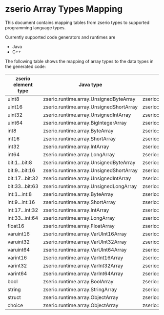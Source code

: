 # zserio Array Types Mapping

This document contains mapping tables from zserio types to supported programming language types.

Currently supported code generators and runtimes are
- Java
- C++

The following table shows the mapping of array types to the data types in the generated code:

zserio element type | Java type | C++ type
--------------------|-----------|---------
uint8 | zserio.runtime.array.UnsignedByteArray |zserio::UnsignedByteArray
uint16 |  zserio.runtime.array.UnsignedShortArray| zserio::UnsignedShortArray
uint32 |zserio.runtime.array.UnsignedIntArray |zserio::UnsignedIntArray
uint64| zserio.runtime.array.BigIntegerArray |zserio::UnsignedLongArray
int8 |zserio.runtime.array.ByteArray |zserio::ByteArray
int16| zserio.runtime.array.ShortArray |zserio::ShortArray
int32 |zserio.runtime.array.IntArray |zserio::IntArray
int64 |zserio.runtime.array.LongArray |zserio::LongArray
bit:1...bit:8| zserio.runtime.array.UnsignedByteArray |zserio::UnsignedByteArray
bit:9...bit:16| zserio.runtime.array.UnsignedShortArray |zserio::UnsignedShortArray
bit:17...bit:32 |zserio.runtime.array.UnsignedIntArray |zserio::UnsignedIntArray
bit:33...bit:63 |zserio.runtime.array.UnsignedLongArray |zserio::UnsignedLongArray
int:1...int:8 |zserio.runtime.array.ByteArray |zserio::ByteArray
int:9...int:16 |zserio.runtime.array.ShortArray |zserio::ShortArray
int:17...int:32 |zserio.runtime.array.IntArray |zserio::IntArray
int:33...int:64 |zserio.runtime.array.LongArray |zserio::LongArray
float16 |zserio.runtime.array.FloatArray |zserio::FloatArray
varuint16 |zserio.runtime.array.VarUInt16Array |zserio::VarUInt16Array
varuint32 |zserio.runtime.array.VarUInt32Array |zserio::VarUInt32Array
varuint64 |zserio.runtime.array.VarUInt64Array |zserio::VarUInt64Array
varint16 |zserio.runtime.array.VarInt16Array |zserio::VarInt16Array
varint32 |zserio.runtime.array.VarInt32Array |zserio::VarInt32Array
varint64 |zserio.runtime.array.VarInt64Array |zserio::VarInt64Array
bool| zserio.runtime.array.BoolArray |zserio::BoolArray
string |zserio.runtime.array.StringArray |zserio::StringArray
struct| zserio.runtime.array.ObjectArray |zserio::ObjectArray
choice | zserio.runtime.array.ObjectArray | zserio::ObjectArray
